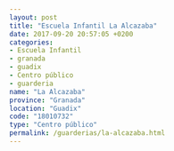 ```yaml
---
layout: post
title: "Escuela Infantil La Alcazaba"
date: 2017-09-20 20:57:05 +0200
categories:
- Escuela Infantil
- granada
- guadix
- Centro público
- guarderia
name: "La Alcazaba"
province: "Granada"
location: "Guadix"
code: "18010732"
type: "Centro público"
permalink: /guarderias/la-alcazaba.html
---
```

